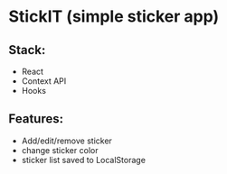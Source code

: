 # StickIT (simple sticker app)

## Stack:

- React
- Context API
- Hooks

## Features:

- Add/edit/remove sticker
- change sticker color
- sticker list saved to LocalStorage
